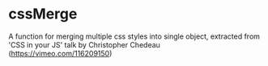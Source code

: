 # cssMerge
A function for merging multiple css styles into single object, extracted from 'CSS in your JS' talk by Christopher Chedeau (https://vimeo.com/116209150)

